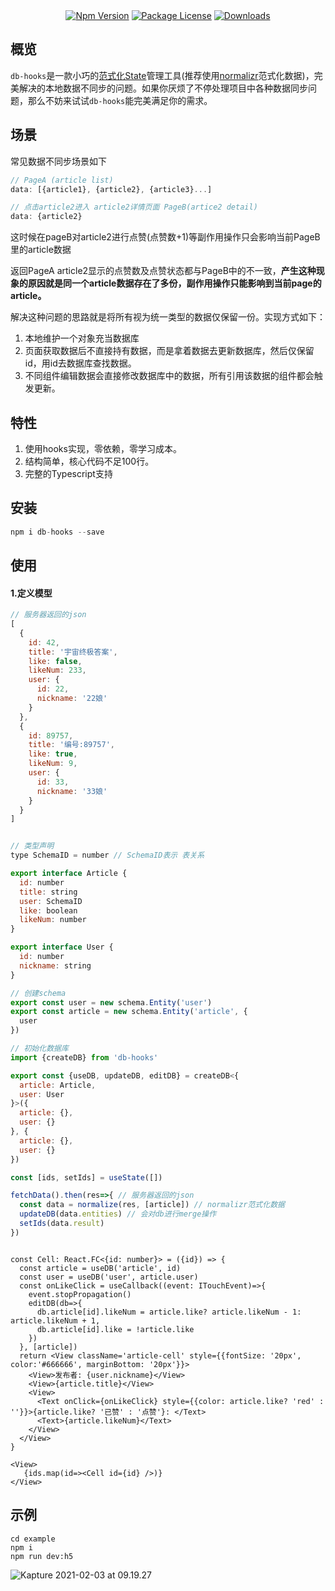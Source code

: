 

<div align="center">
<a href="https://www.npmjs.com/db-hooks" target="_blank"><img src="https://img.shields.io/npm/v/db-hooks" alt="Npm Version" /></a>
<a href="https://www.npmjs.com/db-hooks" target="_blank"><img src="https://img.shields.io/npm/l/db-hooks?style=flat-square" alt="Package License" /></a>
<a href="https://www.npmjs.com/db-hooks" target="_blank"><img src="https://img.shields.io/npm/dm/db-hooks" alt="Downloads" /></a>
</div>

## 概览

`db-hooks`是一款小巧的[范式化State](https://redux.js.org/faq/organizing-state#organizing-state)管理工具(推荐使用[normalizr](https://github.com/paularmstrong/normalizr)范式化数据)，完美解决的本地数据不同步的问题。如果你厌烦了不停处理项目中各种数据同步问题，那么不妨来试试`db-hooks`能完美满足你的需求。

## 场景

常见数据不同步场景如下

```jsx
// PageA (article list)
data: [{article1}, {article2}, {article3}...]
```

```jsx
// 点击article2进入 article2详情页面 PageB(artice2 detail)
data: {article2}
```

这时候在pageB对article2进行点赞(点赞数+1)等副作用操作只会影响当前PageB里的article数据

返回PageA article2显示的点赞数及点赞状态都与PageB中的不一致，**产生这种现象的原因就是同一个article数据存在了多份，副作用操作只能影响到当前page的article。**

解决这种问题的思路就是将所有视为统一类型的数据仅保留一份。实现方式如下：

1. 本地维护一个对象充当数据库
2. 页面获取数据后不直接持有数据，而是拿着数据去更新数据库，然后仅保留id，用id去数据库查找数据。
3. 不同组件编辑数据会直接修改数据库中的数据，所有引用该数据的组件都会触发更新。

## 特性
1.  使用hooks实现，零依赖，零学习成本。
2.  结构简单，核心代码不足100行。
3.  完整的Typescript支持

## 安装
```javascript
npm i db-hooks --save
```



## 使用

#### 1.定义模型
```javascript
// 服务器返回的json
[
  {
    id: 42,
    title: '宇宙终极答案',
    like: false,
    likeNum: 233,
    user: {
      id: 22,
      nickname: '22娘'
    }
  },
  {
    id: 89757,
    title: '编号:89757',
    like: true,
    likeNum: 9,
    user: {
      id: 33,
      nickname: '33娘'
    }
  }
]


// 类型声明
type SchemaID = number // SchemaID表示 表关系

export interface Article {
  id: number
  title: string
  user: SchemaID
  like: boolean
  likeNum: number
}

export interface User {
  id: number
  nickname: string
}

// 创建schema
export const user = new schema.Entity('user')
export const article = new schema.Entity('article', {
  user
})

// 初始化数据库
import {createDB} from 'db-hooks'

export const {useDB, updateDB, editDB} = createDB<{
  article: Article,
  user: User
}>({
  article: {},
  user: {}
}, {
  article: {},
  user: {}
})

```



```typescript
const [ids, setIds] = useState([])

fetchData().then(res=>{ // 服务器返回的json
  const data = normalize(res, [article]) // normalizr范式化数据
  updateDB(data.entities) // 会对db进行merge操作
  setIds(data.result)
})
```



```tsx

const Cell: React.FC<{id: number}> = ({id}) => {
  const article = useDB('article', id)
  const user = useDB('user', article.user)
  const onLikeClick = useCallback((event: ITouchEvent)=>{
    event.stopPropagation()
    editDB(db=>{
      db.article[id].likeNum = article.like? article.likeNum - 1: article.likeNum + 1,
      db.article[id].like = !article.like
    })
  }, [article])
  return <View className='article-cell' style={{fontSize: '20px', color:'#666666', marginBottom: '20px'}}>
    <View>发布者: {user.nickname}</View>
    <View>{article.title}</View>
    <View>
      <Text onClick={onLikeClick} style={{color: article.like? 'red' : ''}}>{article.like? '已赞' : '点赞'}: </Text>
      <Text>{article.likeNum}</Text>
    </View>
  </View>
}

<View>
   {ids.map(id=><Cell id={id} />)}
</View>
```



## 示例

```shell
cd example
npm i
npm run dev:h5
```



![Kapture 2021-02-03 at 09.19.27](https://tva1.sinaimg.cn/large/008eGmZEly1gna30cb7h8g308c0cjqi2.gif)